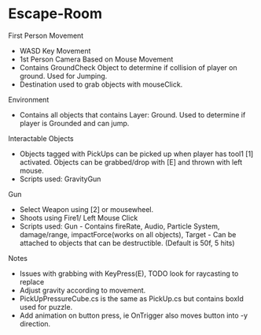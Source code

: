 # Escape-Room

First Person Movement
- WASD Key Movement
- 1st Person Camera Based on Mouse Movement
- Contains GroundCheck Object to determine if collision of player on ground. Used for Jumping.
- Destination used to grab objects with mouseClick. 

Environment
- Contains all objects that contains Layer: Ground. Used to determine if player is Grounded and can jump.

Interactable Objects
- Objects tagged with PickUps can be picked up when player has tool1 [1] activated. 
Objects can be grabbed/drop with [E] and thrown with left mouse.
- Scripts used: GravityGun

Gun
- Select Weapon using [2] or mousewheel.
- Shoots using Fire1/ Left Mouse Click
- Scripts used: Gun - Contains fireRate, Audio, Particle System, damage/range, impactForce(works on all objects), 
		Target - Can be attached to objects that can be destructible. (Default is 50f, 5 hits) 


Notes
- Issues with grabbing with KeyPress(E), TODO look for raycasting to replace
- Adjust gravity according to movement.
- PickUpPressureCube.cs is the same as PickUp.cs but contains boxId used for puzzle.
- Add animation on button press, ie OnTrigger also moves button into -y direction.
